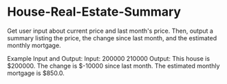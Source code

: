 # House-Real-Estate-Summary
Get user input about current price and last month's price. Then, output a summary listing the price, the change since last month, and the estimated monthly mortgage.

Example Input and Output:
Input: 200000 210000
Output: This house is $200000. The change is $-10000 since last month. The estimated monthly mortgage is $850.0.

